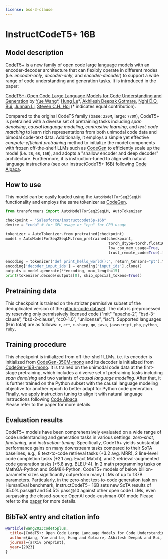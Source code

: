 ```yaml
---
license: bsd-3-clause
---
```


# InstructCodeT5+ 16B

## Model description

[CodeT5+](https://github.com/salesforce/CodeT5/tree/main/CodeT5+) is a new family of open code large language models with an encoder-decoder architecture that can flexibly operate in different modes (i.e. _encoder-only_, _decoder-only_, and _encoder-decoder_) to support a wide range of code understanding and generation tasks. 
It is introduced in the paper:

[CodeT5+: Open Code Large Language Models for Code Understanding and Generation](https://arxiv.org/pdf/2305.07922.pdf)
by [Yue Wang](https://yuewang-cuhk.github.io/)\*, [Hung Le](https://sites.google.com/view/henryle2018/home?pli=1)\*, [Akhilesh Deepak Gotmare](https://akhileshgotmare.github.io/), [Nghi D.Q. Bui](https://bdqnghi.github.io/), [Junnan Li](https://sites.google.com/site/junnanlics), [Steven C.H. Hoi](https://sites.google.com/view/stevenhoi/home) (* indicates equal contribution).

Compared to the original CodeT5 family (base: `220M`, large: `770M`), CodeT5+ is pretrained with a diverse set of pretraining tasks including _span denoising_, _causal language modeling_, _contrastive learning_, and _text-code matching_ to learn rich representations from both unimodal code data and bimodal code-text data. 
Additionally, it employs a simple yet effective _compute-efficient pretraining_ method to initialize the model components with frozen off-the-shelf LLMs such as [CodeGen](https://github.com/salesforce/CodeGen) to efficiently scale up the model (i.e. `2B`, `6B`, `16B`), and adopts a "shallow encoder and deep decoder" architecture. 
Furthermore, it is instruction-tuned to align with natural language instructions (see our InstructCodeT5+ 16B) following [Code Alpaca](https://github.com/sahil280114/codealpaca).  

## How to use

This model can be easily loaded using the `AutoModelForSeq2SeqLM` functionality and employs the same tokenizer as [CodeGen](https://github.com/salesforce/CodeGen).

```python
from transformers import AutoModelForSeq2SeqLM, AutoTokenizer

checkpoint = "Salesforce/instructcodet5p-16b"
device = "cuda" # for GPU usage or "cpu" for CPU usage

tokenizer = AutoTokenizer.from_pretrained(checkpoint)
model = AutoModelForSeq2SeqLM.from_pretrained(checkpoint,
                                              torch_dtype=torch.float16,
                                              low_cpu_mem_usage=True,
                                              trust_remote_code=True).to(device)

encoding = tokenizer("def print_hello_world():", return_tensors="pt").to(device)
encoding['decoder_input_ids'] = encoding['input_ids'].clone()
outputs = model.generate(**encoding, max_length=15)
print(tokenizer.decode(outputs[0], skip_special_tokens=True))
```

## Pretraining data

This checkpoint is trained on the stricter permissive subset of the deduplicated version of the [github-code dataset](https://huggingface.co/datasets/codeparrot/github-code).
The data is preprocessed by reserving only permissively licensed code ("mit" “apache-2”, “bsd-3-clause”, “bsd-2-clause”, “cc0-1.0”, “unlicense”, “isc”).
Supported languages (9 in total) are as follows:
`c`, `c++`, `c-sharp`,  `go`, `java`, `javascript`,  `php`, `python`, `ruby.`

## Training procedure

This checkpoint is initialized from off-the-shelf LLMs, i.e. its encoder is initialized from [CodeGen-350M-mono](https://huggingface.co/Salesforce/codegen-350M-mono) and its decoder is initialized from [CodeGen-16B-mono](https://huggingface.co/Salesforce/codegen-16B-mono).
It is trained on the unimodal code data at the first-stage pretraining, which includes a diverse set of pretraining tasks including _span denoising_ and two variants of _causal language modeling_.
After that, it is further trained on the Python subset with the causal language modeling objective for another epoch to better adapt for Python code generation. 
Finally, we apply instruction tuning to align it with natural language instructions following [Code Alpaca](https://github.com/sahil280114/codealpaca).  
Please refer to the paper for more details.

## Evaluation results

CodeT5+ models have been comprehensively evaluated on a wide range of code understanding and generation tasks in various settings: _zero-shot_, _finetuning_, and _instruction-tuning_.
Specifically, CodeT5+ yields substantial performance gains on many downstream tasks compared to their SoTA baselines, e.g.,
8 text-to-code retrieval tasks (+3.2 avg. MRR), 2 line-level code completion tasks (+2.1 avg. Exact Match), and 2 retrieval-augmented code generation tasks (+5.8 avg. BLEU-4). 
In 2 math programming tasks on MathQA-Python and GSM8K-Python, CodeT5+ models of below billion-parameter sizes significantly outperform many LLMs of up to 137B parameters. 
Particularly, in the zero-shot text-to-code generation task on HumanEval benchmark, InstructCodeT5+ 16B sets new SoTA results of 35.0% pass@1 and 54.5% pass@10 against other open code LLMs, even surpassing the closed-source OpenAI code-cushman-001 mode
Please refer to the [paper](https://arxiv.org/pdf/2305.07922.pdf) for more details.


## BibTeX entry and citation info

```bibtex
@article{wang2023codet5plus,
  title={CodeT5+: Open Code Large Language Models for Code Understanding and Generation},
  author={Wang, Yue and Le, Hung and Gotmare, Akhilesh Deepak and Bui, Nghi D.Q. and Li, Junnan and Hoi, Steven C. H.},
  journal={arXiv preprint},
  year={2023}
}
```